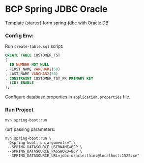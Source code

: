 # BCP Spring JDBC Oracle

Template (starter) form spring-jdbc with Oracle DB

### Config Env:

Run `create-table.sql` script:

```sql
CREATE TABLE CUSTOMER_TST 
(
  ID NUMBER NOT NULL 
, FIRST_NAME VARCHAR2(50) 
, LAST_NAME VARCHAR2(50) 
, CONSTRAINT CUSTOMER_TST_PK PRIMARY KEY 
  (ID) ENABLE 
);
```

Configure database properties in `application.properties` file.

### Run Project

```console
mvn spring-boot:run
```
(or) passing parameters:
```console
mvn spring-boot:run \
 -Dspring-boot.run.arguments=" \
 --SPRING_DATASOURCE_USERNAME=BCP \
 --SPRING_DATASOURCE_PASSWORD=BCP \
 --SPRING_DATASOURCE_URL=jdbc:oracle:thin:@localhost:1522:xe"
 ```
